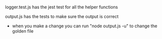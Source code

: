 logger.test.js has the jest test for all the helper functions

output.js has the tests to make sure the output is correct
- when you make a change you can run "node output.js -u" to change the golden file